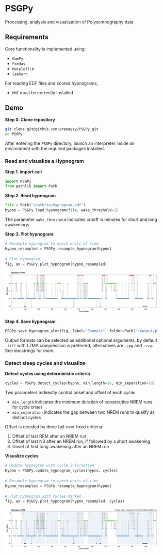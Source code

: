 # PSGPy
Processing, analysis and visualization of Polysomnography data

## Requirements
Core functionality is implemented using:
- `NumPy`
- `Pandas`
- `Matplotlib`
- `Seaborn`


For reading EDF files and scored hypnograms,
- `MNE` must be correctly installed

## Demo
**Step 0. Clone repository**
```bash
git clone git@github.com:pranaysy/PSGPy.git
cd PSGPy
```
After entering the `PSGPy` directory, launch an interpreter inside an
environment with the required packages installed.

### Read and visualize a Hypnogram

**Step 1. Import call**
```python
import PSGPy
from pathlib import Path
```


**Step 2. Read hypnogram**
```python
file = Path("/path/to/hypnogram.edf")
hypno = PSGPy.load_hypnogram(file, wake_threshold=2)
```
The parameter `wake_threshold` indicates cutoff in minutes for short and long awakenings.


**Step 3. Plot hypnogram**
```python
# Resample hypnogram to epoch units of time
hypno_resampled = PSGPy.resample_hypnogram(hypno)

# Plot hypnogram
fig, ax = PSGPy.plot_hypnogram(hypno_resampled)
```

![Example Hypnogram](Hypnogram.jpg)

**Step 4. Save hypnogram**
```python
PSGPy.save_hypnogram_plot(fig, label="Example", folder=Path("/output/plots/"))
```
Output formats can be selected as additional optional arguments, by default `.tiff` with
LZMA compression is preferred, alternatives are `.jpg` and `.svg`. See docstrings for more.

### Detect sleep cycles and visualize

**Detect cycles using deterministic criteria**
```python
cycles = PSGPy.detect_cycles(hypno, min_length=10, min_separation=10)
```
Two parameters indirectly control onset and offset of each cycle.
- `min_length` indicates the minimum duration of consecutive NREM runs for cycle onset
- `min_separation` indicates the gap between two NREM runs to qualify as distinct cycles


Offset is decided by three fail-over fixed critieria:
1. Offset of last REM after an NREM run
2. Offset of last N3 after an NREM run, if followed by a short awakening
3. Onset of first long awakening after an NREM run


**Visualize cycles**
```python
# Update hypnogram with cycle information
hypno = PSGPy.update_hypnogram_cycles(hypno, cycles)

# Resample hypnogram to epoch units of time
hypno_resampled = PSGPy.resample_hypnogram(hypno)

# Plot hypnogram with cycles marked
fig, ax = PSGPy.plot_hypnogram(hypno_resampled, cycles)
```
![Example Hypnogram with Cycles](Hypnogram_with_Cycles.jpg)
